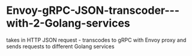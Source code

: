 # Envoy-gRPC-JSON-transcoder---with-2-Golang-services
takes in HTTP JSON request - transcodes to gRPC with Envoy proxy and sends requests to different Golang services
